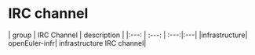# IRC channel


| group | IRC Channel | description |
|:---: | :---: | :---:|:---|
|infrastructure| openEuler-infr| infrastructure IRC channel|
